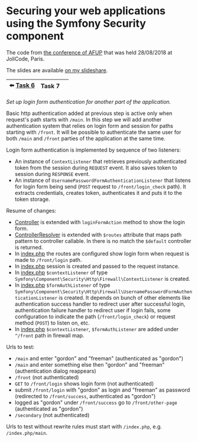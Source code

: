 # Securing your web applications using the Symfony Security component

The code from [the conference of AFUP](https://www.meetup.com/fr-FR/afup-paris-php/events/253944518/)
that was held 28/08/2018 at JoliCode, Paris.

The slides are available [on my slideshare](https://fr.slideshare.net/VladyslavRiabchenko/scurisation-de-vos-applications-web-laide-du-composant-security-de-symfony).

| :arrow_left: [Task 6] | Task 7 | |
| --- | --- | --- |

*Set up login form authentication for another part of the application.*

Basic http authentication added at previous step is active only when request's path starts with `/main`.
In this step we will add another authentication system that relies on login form and session 
for paths starting with `/front`. It will be possible to authenticate the same user for both
`/main` and `/front` parties of the application at the same time. 

Login form authentication is implemented by sequence of two listeners:

- An instance of `ContextListener` that retrieves previously authenticated token from the session during `REQUEST` event.
It also saves token to session during `RESPONSE` event.
- An instance of `UsernamePasswordFormAuthenticationListener` that listens 
for login form being send (`POST` request to `/front/login_check` path).
It extracts credentials, creates token, authenticates it and puts it to the token storage.

Resume of changes:

- [Controller] is extended with `loginFormAction` method to show the login form.
- [ControllerResolver] is extended with `$routes` attribute that maps path pattern to controller callable.
In there is no match the `$default` controller is returned. 
- In [index.php] the routes are configured show login form 
when request is made to `/front/login` path.
- In [index.php] session is created and passed to the request instance.
- In [index.php] `$contextListener` of type `Symfony\Component\Security\Http\Firewall\ContextListener` is created.
- In [index.php] `$formAuthListener` of type `Symfony\Component\Security\Http\Firewall\UsernamePasswordFormAuthenticationListener` is created.
It depends on bunch of other elements like authentication success handler to redirect user after successful login,
authentication failure handler to redirect user if login fails, some configuration to indicate
the path (`/front/login_check`) or request method (`POST`) to listen on, etc.
- In [index.php] `$contextListener`, `$formAuthListener` are added under `^/front` path in firewall map.

Urls to test:

* `/main` and enter "gordon" and "freeman" (authenticated as "gordon")
* `/main` and enter something else then "gordon" and "freeman" (authentication dialog reappears)
* `/front` (not authenticated)
* `GET` to `/front/login` shows login form (not authenticated)
*  submit `/front/login` with "gordon" as login and "freeman" as password (redirected to `/front/success`, authenticated as "gordon")
*  logged as "gordon" under `/front/success` go to `/front/other-page` (authenticated as "gordon")
* `/secondary` (not authenticated)

Urls to test without rewrite rules must start with `/index.php`, e.g. `/index.php/main`.

[index.php]: public/index.php
[Controller]: src/Controller.php 
[ControllerResolver]: src/ControllerResolver.php
[HTTP authentication]: https://en.wikipedia.org/wiki/Basic_access_authentication
[Task 6]: https://github.com/vria/symfony-security-component-use/tree/6-http-basic
